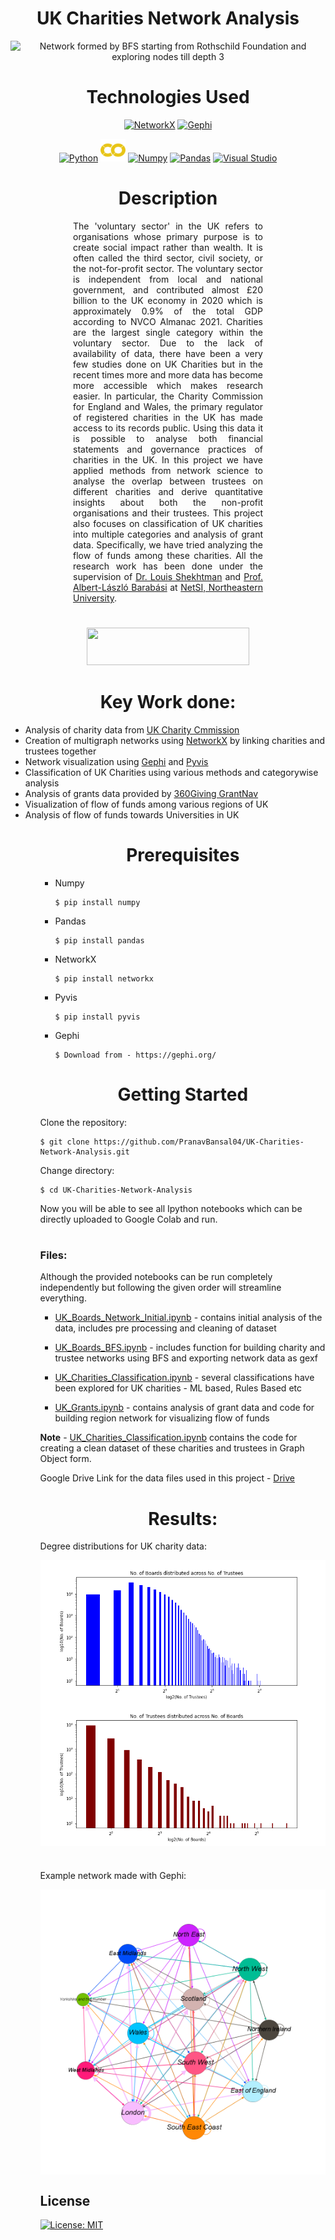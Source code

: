 

<h1 align="center">UK Charities Network Analysis</h1>


<p align="center">
<img src="https://github.com/PranavBansal04/UK-Charities-Network-Analysis/blob/master/outputs/gif.gif?raw=true" title="Network formed by BFS starting from Rothschild Foundation and exploring nodes till depth 3" height="300">
</p>


<h1 align="center">Technologies Used</h1>
<p align="center">
<a href="https://networkx.org/" target="_blank" rel="noreferrer"><img src="https://networkx.org/_static/networkx_logo.svg" width="150" height="36" alt="NetworkX" /></a>
<a href="https://gephi.org" target="_blank" rel="noreferrer"><img src="https://gephi.org/images/logo.png" width="150" height="36" alt="Gephi" /></a>
</p>


<p align="center">
<a href="https://www.python.org/" target="_blank" rel="noreferrer"><img src="https://raw.githubusercontent.com/danielcranney/readme-generator/main/public/icons/skills/python-colored.svg" width="36" height="36" alt="Python" /></a>
<a href="" target="_blank" rel="noreferrer"><img src="https://raw.githubusercontent.com/PranavBansal04/UK-Charities-Network-Analysis/46bf18ca9aa275008037f108dcae883385b81d6e/outputs/colab-icon.svg" width="40" height="36" alt="Colab" /></a>
<a href="https://numpy.org/" target="_blank" rel="noreferrer"><img src="https://numpy.org/doc/stable/_static/numpylogo.svg" width="100" height="40" alt="Numpy" /></a>
<a href="https://pandas.pydata.org/" target="_blank" rel="noreferrer"><img src="https://pandas.pydata.org/static/img/pandas_white.svg" width="100" height="38" alt="Pandas" /></a>
<a href="https://code.visualstudio.com/" target="_blank" rel="noreferrer"><img src="https://upload.wikimedia.org/wikipedia/commons/thumb/9/9a/Visual_Studio_Code_1.35_icon.svg/768px-Visual_Studio_Code_1.35_icon.svg.png?20210804221519" width="36" height="36" alt="Visual Studio" /></a>
</p>

# 
# 

<h1 align="center"> Description</h1>
<p align="center">
    <div style="text-align: justify; text-justify: newspaper; margin: 5px 100px">
        The 'voluntary sector' in the UK refers to organisations whose primary purpose is to create social impact
        rather than wealth. It is often called the third sector, civil society, or the not-for-profit sector. The voluntary
        sector is independent from local and national government, and contributed almost £20 billion to the UK
        economy in 2020 which is approximately 0.9% of the total GDP according to NVCO Almanac 2021.
        Charities are the largest single category within the voluntary sector. Due to the lack of availability of data, there have
        been a very few studies done on UK Charities but in the recent times more and more data has become more accessible which makes
        research easier. In particular, the Charity Commission for England and Wales, the primary regulator of registered charities in 
        the UK has made access to its records public. Using this data it is possible to analyse both financial statements and governance
        practices of charities in the UK. In this project we have applied methods from network science to analyse the
        overlap between trustees on different charities and derive quantitative insights about both the non-profit
        organisations and their trustees. This project also focuses on classification of UK charities into multiple categories
        and analysis of grant data. Specifically, we have tried analyzing the flow of funds among these charities. All the research
        work has been done under the supervision of <a href="https://cos.northeastern.edu/people/louis-shekhtman/">Dr. Louis Shekhtman</a> and 
        <a href="https://www.khoury.northeastern.edu/people/albert-laszlo-barabasi/">Prof. Albert-László Barabási</a> at <a href="https://www.networkscienceinstitute.org/">NetSI, Northeastern University</a>.
    </div>
</p>

#
<div align="center" style="margin:20px 0px">
        <img src="https://uploads-ssl.webflow.com/5c9104426f6f88af009ef3ad/5d83de8fdb4091605831e95d_NU_NetworkScienceInstitute_RGB-01-p-500.png" width="260" height="60">
</div>


#
#
<h1 align="center">Key Work done:</h1>

<ul>

<li>Analysis of charity data from <a href="https://www.gov.uk/government/organisations/charity-commission">UK Charity Cmmission</a></li>

<li>Creation of multigraph networks using <a href="https://networkx.org/">NetworkX</a> by linking charities and trustees together</li>

<li>Network visualization using <a href="https://gephi.org/">Gephi</a> and <a href="https://pyvis.readthedocs.io/en/latest/introduction.html#">Pyvis</a></li>

<li>Classification of UK Charities using various methods and categorywise analysis</li>

<li>Analysis of grants data provided by <a href="https://grantnav.threesixtygiving.org/#">360Giving GrantNav</a></li>

<li>Visualization of flow of funds among various regions of UK</li>

<li>Analysis of flow of funds towards Universities in UK</li>

<ul>

#
<h1 align="center">Prerequisites</h1>

<ul>
<li>Numpy</li>

    $ pip install numpy

<li>Pandas</li>

    $ pip install pandas

<li>NetworkX</li>

    $ pip install networkx

<li>Pyvis</li>

    $ pip install pyvis

<li>Gephi</li>

    $ Download from - https://gephi.org/

</ul>

#
<h1 align="center">Getting Started</h1>

Clone the repository:

    $ git clone https://github.com/PranavBansal04/UK-Charities-Network-Analysis.git

Change directory:

    $ cd UK-Charities-Network-Analysis


Now you will be able to see all Ipython notebooks which can be directly uploaded to Google Colab and run.

#

<h3>Files:</h3>

Although the provided notebooks can be run completely independently but following the given order will streamline everything.

- <a href="https://github.com/PranavBansal04/UK-Charities-Network-Analysis/blob/master/UK_Boards_Network_Initial.ipynb">UK_Boards_Network_Initial.ipynb</a> - contains initial analysis of the data, includes pre processing and cleaning of dataset

- <a href="https://github.com/PranavBansal04/UK-Charities-Network-Analysis/blob/master/UK_Boards_BFS.ipynb">UK_Boards_BFS.ipynb</a> - includes function for building charity and trustee networks using BFS and exporting network data as gexf

- <a href="https://github.com/PranavBansal04/UK-Charities-Network-Analysis/blob/master/UK_Charities_Classification.ipynb">UK_Charities_Classification.ipynb</a> - several classifications have been explored for UK charities - ML based, Rules Based etc

- <a href="https://github.com/PranavBansal04/UK-Charities-Network-Analysis/blob/master/UK_Grants.ipynb">UK_Grants.ipynb</a> - contains analysis of grant data and code for building region network for visualizing flow of funds


<b>Note</b> - <a href="https://github.com/PranavBansal04/UK-Charities-Network-Analysis/blob/master/UK_Charities_Classification.ipynb">UK_Charities_Classification.ipynb</a> contains the code for creating a clean dataset of these charities and trustees in Graph Object form.


Google Drive Link for the data files used in this project - <a href="https://drive.google.com/drive/folders/13125MzGuHJGfhLu18lwUU6tBJFS7p8Ot?usp=sharing">Drive</a>
#

<h1 align="center">Results:</h1>

Degree distributions for UK charity data:

<img align="center" src="https://github.com/PranavBansal04/UK-Charities-Network-Analysis/blob/master/outputs/boards_over_trustees.png?raw=true">

<img align="center" src="https://github.com/PranavBansal04/UK-Charities-Network-Analysis/blob/master/outputs/trustees_over_boards.png?raw=true">



#
Example network made with Gephi:

<img align="center" src="https://github.com/PranavBansal04/UK-Charities-Network-Analysis/blob/master/outputs/all_internal.png?raw=true">


## License

[![License: MIT](https://img.shields.io/badge/License-MIT-red.svg)](https://opensource.org/licenses/MIT)